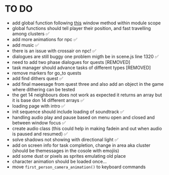 # TO DO
* add global function following [this](https://stackoverflow.com/questions/53630310/use-functions-defined-in-es6-module-directly-in-html#53630402) window method within module scope
* global functions should tell player their position, and fast travelling among clusters ✅
* add more animations for npc ✅
* add music ✅
* there is an issue with crossair on npc! ✅
* dialogues are still buggy one problem migth be in scene.js line 1320 ✅
* need to add two phase dialogues for quests [REMOVED]
* task manager should advance tasks of different types [REMOVED]
* remove markers for go_to quests 
* add find dithers quest ✅
* add final maeesage from quest three and also add an object in the game where dithering can be tested
* the get 14 neighbours does not work as expected it returns an array but it is base don 14 different arrays ✅
* loading page with intro ✅
* init sequence should include loading of soundtrack ✅
* handling audio play and pause based on menu open and closed and between window focus ✅
* create audio class (this could help in making fadein and out when audio is paused and resumed) ✅
* solve shadows not showing with directional light ✅
* add on screen info for task completion, change in area aka cluster (should be themessages in the cosole with emojiis)
* add some dust or pixels as sprites emulating old place
* character animation should be loaded once...
* move `first_person_camera_animation()` to keyboard commands